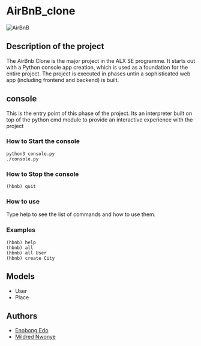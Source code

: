 # AirBnB_clone
![AirBnB](https://github.com/EnobongEdo/AirBnB_clone/assets/117768468/09666623-8740-418d-9b6c-975396c748a4)


## Description of the project
The AirBnb Clone is the major project in the ALX SE programme. It starts out with a Python console app creation, which is used as a foundation for the entire project. The project is executed in phases untin a sophisticated web app (including frontend and backend) is built.

## console
This is the entry point of this phase of the project. Its an interpreter built on top of the python cmd module to provide an interactive experience with the project

### How to Start the console
```
python3 console.py
./console.py
```

### How to Stop the console
```
(hbnb) quit
```
### How to use
Type help to see the list of commands and how to use them.

### Examples

```
(hbnb) help
(hbnb) all
(hbnb) all User
(hbnb) create City
```

## Models
- User
- Place
## Authors

- [Enobong Edo](https://github.com/EnobongEdo)
- [Mildred Nwonye](https://github.com/MildredJessica)
